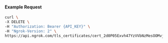 <!-- Code generated for API Clients. DO NOT EDIT. -->

#### Example Request

```bash
curl \
-X DELETE \
-H "Authorization: Bearer {API_KEY}" \
-H "Ngrok-Version: 2" \
https://api.ngrok.com/tls_certificates/cert_2d0P05Exvh47YzVVbNzMesOOMvj
```
